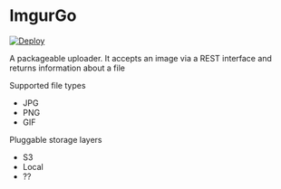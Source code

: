 # ImgurGo

[![Deploy](https://www.herokucdn.com/deploy/button.png)](https://heroku.com/deploy)

A packageable uploader. It accepts an image via a REST interface and returns information about a file

Supported file types
- JPG
- PNG
- GIF

Pluggable storage layers
- S3
- Local
- ??

